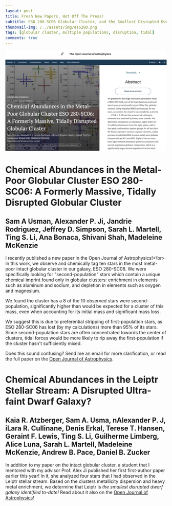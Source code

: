 ```yaml
---
layout: post
title: Fresh New Papers, Hot Off The Press!
subtitle: ESO 280-SC06 Globular Cluster, and the Smallest Disrupted Dwarf Galaxy Ever seen
thumbnail-img: /../assets/img/eso280.png
tags: [globular cluster, multiple populations, disruption, tidal]
comments: true
---
```

![A screengrab of the ESO 280-SC06 paper in the Open Journal of Astrophysics](/../assets/img/eso280.png)

# Chemical Abundances in the Metal-Poor Globular Cluster ESO 280-SC06: A Formerly Massive, Tidally Disrupted Globular Cluster

## Sam A Usman, Alexander P. Ji, Jandrie Rodriguez, Jeffrey D. Simpson, Sarah L. Martell, Ting S. Li, Ana Bonaca, Shivani Shah, Madeleine McKenzie

I recently published a new paper in the Open Journal of Astrophysics!<\br>
In this work, we observe and chemically tag ten stars in the most metal-poor intact globular cluster in our galaxy, ESO 280-SC06.
We were specifically looking for "second-population" stars which contain a unique chemical imprint found only in globular clusters: enrichment in elements such as aluminum and sodium, and depletion in elements such as oxygen and magnesium.

We found the cluster has a 8 of the 10 observed stars were second-population, significantly higher than would be expected for a cluster of this mass, even when accounting for its initial mass and significant mass loss.

We suggest this is due to preferential stripping of first-population stars, as ESO 280-SC06 has lost (by my calculations) more than 95% of its stars.
Since second-population stars are often concentrated towards the center of clusters, tidal forces would be more likely to rip away the first-population if the cluster hasn't sufficiently mixed.

Does this sound confusing? Send me an email for more clarification, or read the full paper on the [Open Journal of Astrophysics](https://astro.theoj.org/article/141756-chemical-abundances-in-the-metal-poor-globular-cluster-eso-280-sc06-a-formerly-massive-tidally-disrupted-globular-cluster).


# Chemical Abundances in the Leiptr Stellar Stream: A Disrupted Ultra-faint Dwarf Galaxy?

## Kaia R. Atzberger, Sam A. Usma, nAlexander P. J, iLara R. Cullinane, Denis Erkal, Terese T. Hansen, Geraint F. Lewis, Ting S. Li, Guilherme Limberg, Alice Luna, Sarah L. Martell, Madeleine McKenzie, Andrew B. Pace, Daniel B. Zucker 

In addition to my paper on the intact globular cluster, a student that I mentored with my advisor Prof. Alex Ji published her first first-author paper earlier this year!
In it, she analyzed four stars that I had observed in the Leiptr stellar stream.
Based on the clusters metallicity dispersion and heavy metal enrichment, we determine that Leiptr is *the smallest disrupted dwarf galaxy identified to-date!*
Read about it also on the [Open Journal of Astrophysics](https://astro.theoj.org/article/139013-chemical-abundances-in-the-leiptr-stellar-stream-a-disrupted-ultra-faint-dwarf-galaxy)!
